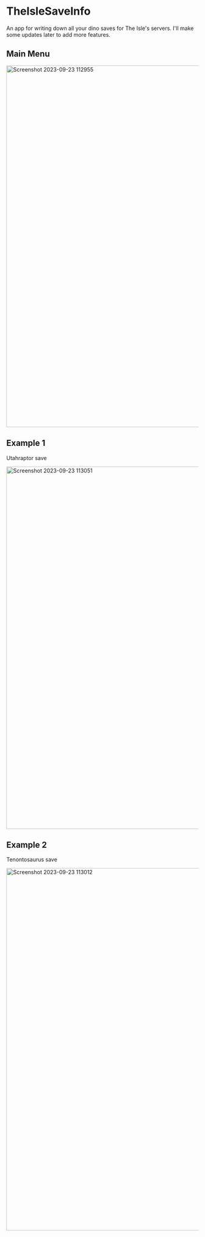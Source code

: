# TheIsleSaveInfo
An app for writing down all your dino saves for The Isle's servers. I'll make some updates later to add more features.
## Main Menu
<img width="946" alt="Screenshot 2023-09-23 112955" src="https://github.com/ShadowOri/TheIsleSaveInfo/assets/115419835/6b155692-2141-4736-8b85-38240cafd4aa">


## Example 1
Utahraptor save

<img width="948" alt="Screenshot 2023-09-23 113051" src="https://github.com/ShadowOri/TheIsleSaveInfo/assets/115419835/cc7e0b21-58f5-49a8-9548-1cff3c07e736">

## Example 2
Tenontosaurus save

<img width="948" alt="Screenshot 2023-09-23 113012" src="https://github.com/ShadowOri/TheIsleSaveInfo/assets/115419835/72147ef1-9892-412f-8587-b9d8aa2edf43">
